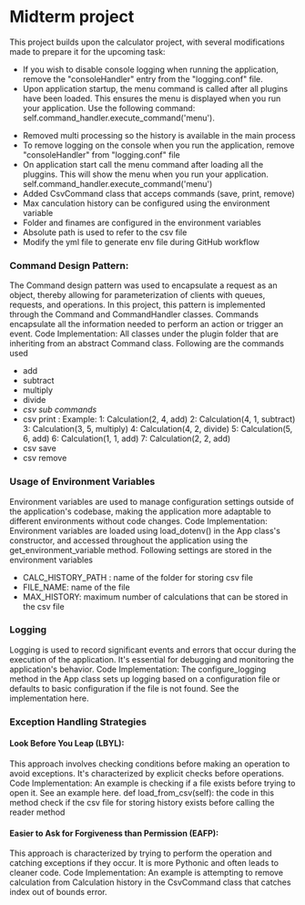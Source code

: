 # Midterm project
This project builds upon the calculator project, with several modifications made to prepare it for the upcoming task:
* If you wish to disable console logging when running the application, remove the "consoleHandler" entry from the "logging.conf" file.
* Upon application startup, the menu command is called after all plugins have been loaded. This ensures the menu is displayed when you run your application. Use the following command: self.command_handler.execute_command('menu').


- Removed multi processing so the history is available in the main process
- To remove logging on the console when you run the application, remove "consoleHandler" from "logging.conf" file
- On application start call the menu command after loading all the pluggins. This will show the menu when you run your application.
    self.command_handler.execute_command('menu')
- Added CsvCommand class that acceps commands (save, print, remove)
- Max canculation history can be configured using the environment variable
- Folder and finames are configured in the environment variables
- Absolute path is used to refer to the csv file 
- Modify the yml file to generate env file during GitHub workflow


### Command Design Pattern: 
The Command design pattern was used to encapsulate a request as an object, thereby allowing for parameterization of clients with queues, requests, and operations. In this project, this pattern is implemented through the Command and CommandHandler classes. Commands encapsulate all the information needed to perform an action or trigger an event.
Code Implementation: All classes under the plugin folder that are inheriting from an abstract Command class. Following are the commands used
- add
- subtract
- multiply
- divide
- *csv sub commands*
- csv print : 
 Example: 
    1: Calculation(2, 4, add)
    2: Calculation(4, 1, subtract)
    3: Calculation(3, 5, multiply)
    4: Calculation(4, 2, divide)
    5: Calculation(5, 6, add)
    6: Calculation(1, 1, add)
    7: Calculation(2, 2, add)
- csv save
- csv remove

### Usage of Environment Variables
Environment variables are used to manage configuration settings outside of the application's codebase, making the application more adaptable to different environments without code changes.
Code Implementation: Environment variables are loaded using load_dotenv() in the App class's constructor, and accessed throughout the application using the get_environment_variable method.
Following settings are stored in the environment variables
- CALC_HISTORY_PATH : name of the folder for storing csv file
- FILE_NAME: name of the file
- MAX_HISTORY: maximum number of calculations that can be stored in the csv file
  
### Logging
Logging is used to record significant events and errors that occur during the execution of the application. It's essential for debugging and monitoring the application's behavior.
Code Implementation: The configure_logging method in the App class sets up logging based on a configuration file or defaults to basic configuration if the file is not found. See the implementation here.

### Exception Handling Strategies
#### Look Before You Leap (LBYL): 
This approach involves checking conditions before making an operation to avoid exceptions. It's characterized by explicit checks before operations. 
Code Implementation: An example is checking if a file exists before trying to open it. See an example here.
    def load_from_csv(self): the code in this method check if the csv file for storing history exists before calling the reader method
#### Easier to Ask for Forgiveness than Permission (EAFP): 
This approach is characterized by trying to perform the operation and catching exceptions if they occur. It is more Pythonic and often leads to cleaner code.
Code Implementation: An example is attempting to remove calculation from Calculation history in the CsvCommand class that catches index out of bounds error.